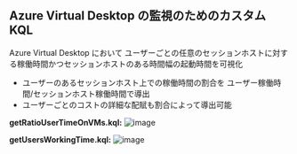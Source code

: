## Azure Virtual Desktop の監視のためのカスタム KQL
Azure Virtual Desktop において ユーザーごとの任意のセッションホストに対する稼働時間かつセッションホストのある時間幅の起動時間を可視化
* ユーザーのあるセッションホスト上での稼働時間の割合を ユーザー稼働時間/セッションホスト稼働時間で導出
* ユーザーごとのコストの詳細な配賦も割合によって導出可能

**getRatioUserTimeOnVMs.kql:**
![image](https://github.com/user-attachments/assets/96f0224a-c025-490d-a66b-74258808f31c)

**getUsersWorkingTime.kql:**
![image](https://github.com/user-attachments/assets/10d7add3-63a0-4e31-9fae-c6fab5e0e796)
